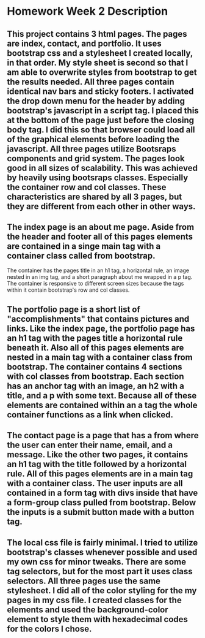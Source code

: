 # Homework Week 2 Description

## This project contains 3 html pages.  The pages are index, contact, and portfolio.  It uses bootstrap css and a stylesheet I created locally, in that order.  My style sheet is second so that I am able to overwrite styles from bootstrap to get the results needed.  All three pages contain identical nav bars and sticky footers.  I activated the drop down menu for the header by adding bootstrap's javascript in a script tag.  I placed this at the bottom of the page just before the closing body tag.  I did this so that browser could load all of the graphical elements before loading the javascript.  All three pages utilize Bootsraps components and grid system.  The pages look good in all sizes of scalability.  This was achieved by heavily using bootsraps classes.  Especially the container row and col classes.  These characteristics are shared by all 3 pages, but they are different from each other in other ways.

## The index page is an about me page.  Aside from the header and footer all of this pages elements are contained in a singe main tag with a container class called from bootstrap. 
The container has the pages title in an h1 tag, a horizontal rule, an image nested in an img tag, and a short paragraph about me wrapped in a p tag.  The container is responsive to different screen sizes because the tags within it contain bootstrap's row and col classes.

## The portfolio page is a short list of "accomplishments" that contains pictures and links.  Like the index page, the portfolio page has an h1 tag with the pages title a horizontal rule beneath it.  Also all of this pages elements are nested in a main tag with a container class from bootstrap.  The container contains 4 sections with col classes from bootstrap.  Each section has an anchor tag with an image, an h2 with a title, and a p with some text.  Because all of these elements are contained within an a tag the whole container functions as a link when clicked.

## The contact page is a page that has a from where the user can enter their name, email, and a message.  Like the other two pages, it contains an h1 tag with the title followed by a horizontal rule.  All of this pages elements are in a main tag with a container class.  The user inputs are all contained in a form tag with divs inside that have a form-group class pulled from bootstrap.  Below the inputs is a submit button made with a button tag.

## The local css file is fairly minimal.  I tried to utilize bootstrap's classes whenever possible and used my own css for minor tweaks.  There are some tag selectors, but for the most part it uses class selectors.  All three pages use the same stylesheet.  I did all of the color styling for the my pages in my css file.  I created classes for the elements and used the background-color element to style them with hexadecimal codes for the colors I chose. 
